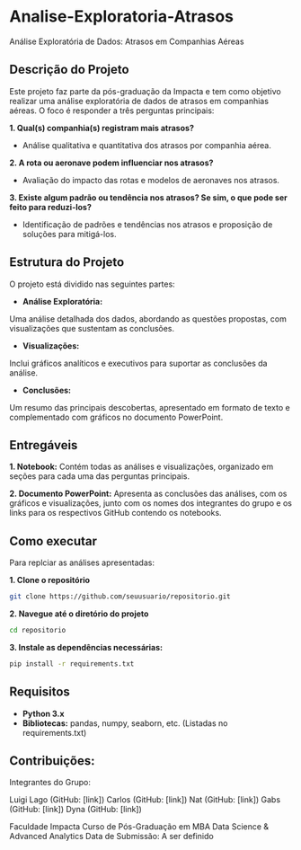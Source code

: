# Analise-Exploratoria-Atrasos
Análise Exploratória de Dados: Atrasos em Companhias Aéreas

## Descrição do Projeto

Este projeto faz parte da pós-graduação da Impacta e tem como objetivo realizar uma análise exploratória de dados de atrasos em companhias aéreas. O foco é responder a três perguntas principais:

**1. Qual(s) companhia(s) registram mais atrasos?**

- Análise qualitativa e quantitativa dos atrasos por companhia aérea.

**2. A rota ou aeronave podem influenciar nos atrasos?**

- Avaliação do impacto das rotas e modelos de aeronaves nos atrasos.

**3. Existe algum padrão ou tendência nos atrasos? Se sim, o que pode ser feito para reduzi-los?**

- Identificação de padrões e tendências nos atrasos e proposição de soluções para mitigá-los.

## Estrutura do Projeto
O projeto está dividido nas seguintes partes:

- **Análise Exploratória:**
  
Uma análise detalhada dos dados, abordando as questões propostas, com visualizações que sustentam as conclusões.

- **Visualizações:**

Inclui gráficos analíticos e executivos para suportar as conclusões da análise.

- **Conclusões:**

Um resumo das principais descobertas, apresentado em formato de texto e complementado com gráficos no documento PowerPoint.

## Entregáveis

**1. Notebook:**
Contém todas as análises e visualizações, organizado em seções para cada uma das perguntas principais.

**2. Documento PowerPoint:**
Apresenta as conclusões das análises, com os gráficos e visualizações, junto com os nomes dos integrantes do grupo e os links para os respectivos GitHub contendo os notebooks.

## Como executar

Para replciar as análises apresentadas:

**1. Clone o repositório**

```bash
git clone https://github.com/seuusuario/repositorio.git
```

**2. Navegue até o diretório do projeto**

```bash
cd repositorio
```

**3. Instale as dependências necessárias:**

```bash
pip install -r requirements.txt
```

## Requisitos

- **Python 3.x**
- **Bibliotecas:** pandas, numpy, seaborn, etc. (Listadas no requirements.txt)

## Contribuições:
Integrantes do Grupo:

Luigi Lago (GitHub: [link])
Carlos (GitHub: [link])
Nat (GitHub: [link])
Gabs (GitHub: [link])
Dyna (GitHub: [link])

Faculdade Impacta
Curso de Pós-Graduação em MBA Data Science & Advanced Analytics
Data de Submissão: A ser definido
